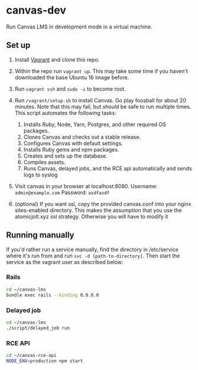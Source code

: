 # canvas-dev
Run Canvas LMS in development mode in a virtual machine.

## Set up
1. Install [Vagrant](https://www.vagrantup.com/docs/installation/) and clone this repo.
2. Within the repo run `vagrant up`. This may take some time if you haven't downloaded the base Ubuntu 16 image before.
3. Run `vagrant ssh` and `sudo -i` to become root.
4. Run `/vagrant/setup.sh` to install Canvas. Go play foosball for about 20 minutes.
 Note that this may fail, but *should* be safe to run multiple times.
 This script automates the following tasks:
    1. Installs Ruby, Node, Yarn, Postgres, and other required OS packages.
    2. Clones Canvas and checks out a stable release.
    3. Configures Canvas with default settings.
    4. Installs Ruby gems and npm packages.
    5. Creates and sets up the database.
    6. Compiles assets.
    7. Runs Canvas, delayed jobs, and the RCE api automatically and sends logs
       to syslog

5. Visit canvas in your browser at localhost:8080.
Username:  `admin@example.com`
Password: `asdfasdf`

6. (optional) If you want ssl, copy the provided canvas.conf into your nginx
   sites-enabled directory. This makes the assumption that you use the
   atomicjolt.xyz ssl strategy. Otherwise you will have to modify it

## Running manually
If you'd rather run a service manually, find the directory in /etc/service where
it's run from and run `svc -d [path-to-directory]`. Then start the service as
the vagrant user as described below:

### Rails
```bash
cd ~/canvas-lms
bundle exec rails --binding 0.0.0.0
```

### Delayed job
```bash
cd ~/canvas-lms
./script/delayed_job run
```

### RCE API
```bash
cd ~/canvas-rce-api
NODE_ENV=production npm start
```

